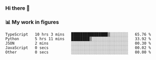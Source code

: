 ### Hi there 👋

### 📊 My work in figures

<!--START_SECTION:waka-->

```text
TypeScript   10 hrs 3 mins   ████████████████▒░░░░░░░░   65.76 %
Python       5 hrs 11 mins   ████████▒░░░░░░░░░░░░░░░░   33.92 %
JSON         2 mins          ░░░░░░░░░░░░░░░░░░░░░░░░░   00.30 %
JavaScript   0 secs          ░░░░░░░░░░░░░░░░░░░░░░░░░   00.02 %
Other        0 secs          ░░░░░░░░░░░░░░░░░░░░░░░░░   00.00 %
```

<!--END_SECTION:waka-->
